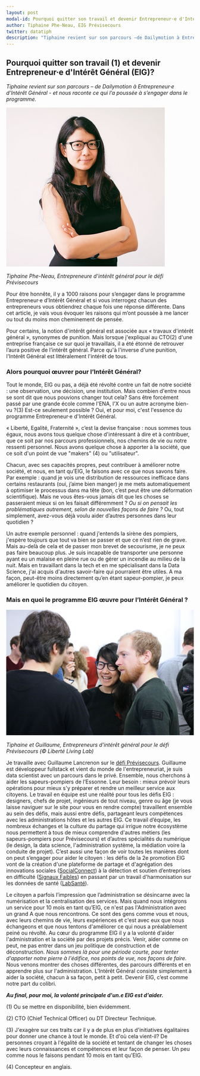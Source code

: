 ```yaml
---
layout: post
modal-id: Pourquoi quitter son travail et devenir Entrepreneur·e d'Intérêt Général (EIG)?
author: Tiphaine Phe-Neau, EIG Prévisecours
twitter: datatiph
description: "Tiphaine revient sur son parcours –de Dailymotion à Entrepreneur·e d’Intérêt Général- et nous raconte ce qui l’a poussée à s’engager dans le programme."
---
```


## Pourquoi quitter son travail (1) et devenir Entrepreneur·e d'Intérêt Général (EIG)?

_Tiphaine revient sur son parcours – de Dailymotion à Entrepreneur·e
d’Intérêt Général - et nous raconte ce qui l’a poussée à s’engager
dans le programme._

![Une jeune femme se tient de trois-quart : elle a les cheveux noirs et longs, des lunettes et sourit légèrement. C'est le portrait de Tiphaine](/img/TiphainePheNeau.jpg)

_Tiphaine Phe-Neau, Entrepreneure d'intérêt général pour le défi Prévisecours_


Pour être honnête, il y a 1000 raisons pour s’engager dans le
programme Entrepreneur·e d’Intérêt Général et si vous interrogez
chacun des entrepreneurs vous obtiendrez chaque fois une réponse
différente. Dans cet article, je vais vous évoquer les raisons qui
m’ont poussée à me lancer ou tout du moins mon cheminement de pensée.

Pour certains, la notion d'intérêt général est associée aux « travaux
d'intérêt général », synonymes de punition. Mais lorsque j'expliquai
au CTO(2) d'une entreprise française ce sur quoi je travaillais, il a
été étonné de retrouver l’aura positive de l’intérêt général. Parce
qu'à l'inverse d'une punition, l'Intérêt Général est littéralement
l'intérêt de tous.

### Alors pourquoi œuvrer pour l’Intérêt Général?

Tout le monde, EIG ou pas, a déjà été révolté contre un fait de notre
société : une observation, une décision, une institution. Mais combien
d'entre nous se sont dit que nous pouvions changer tout cela? Sans
être forcément passé par une grande école comme l'ENA, l'X ou un autre
acronyme bien-vu ?(3) Est-ce seulement possible ? Oui, et pour moi,
c'est l'essence du programme Entrepreneur·e d'Intérêt Général.

« Liberté, Egalité, Fraternité », c’est la devise française : nous
sommes tous égaux, nous avons tous quelque chose d'intéressant à dire
et à contribuer, que ce soit par nos parcours professionnels, nos
chemins de vie ou notre ressenti personnel. Nous avons quelque chose à
apporter à la société, que ce soit d'un point de vue "makers" (4) ou
"utilisateur".

Chacun, avec ses capacités propres, peut contribuer à améliorer notre
société, et nous, en tant qu’EIG, le faisons avec ce que nous savons
faire. Par exemple : quand je vois une distribution de ressources
inefficace dans certains restaurants (oui, j’aime bien manger) je
me mets automatiquement à optimiser le processus dans ma tête (bon,
c’est peut être une déformation scientifique). Mais ne vous êtes-vous
jamais dit que les choses se passeraient mieux si on les faisait
différemment ? _Ou si on pensait les problématiques autrement, selon
de nouvelles façons de faire ?_ Ou, tout simplement, avez-vous déjà
voulu aider d’autres personnes dans leur quotidien ?

Un autre exemple personnel : quand j'entends la sirène des pompiers,
j'espère toujours que tout va bien se passer et que ce n’est rien de
grave. Mais au-delà de cela et de passer mon brevet de secourisme, je
ne peux pas faire beaucoup plus. Je suis incapable de transporter une
personne ayant eu un malaise en pleine rue ou de gérer un incendie au
milieu de la nuit. Mais en travaillant dans la tech et en me
spécialisant dans la Data Science, j'ai acquis d'autres savoir-faire
qui pourraient être utiles. A ma façon, peut-être moins directement
qu’en étant sapeur-pompier, je peux améliorer le quotidien du citoyen.

### Mais en quoi le programme EIG œuvre pour l’Intérêt Général ?

![Tiphaine et Guillaume, discutent avec une personne qui est de dos](/img/Tiphaine-Guillaume.jpg)

_Tiphaine et Guillaume, Entrepreneurs d'intérêt général pour le défi Prévisecours (© Liberté Living Lab)_

Je travaille avec Guillaume Lancrenon sur le [défi
Prévisecours](https://entrepreneur-interet-general.etalab.gouv.fr/defi/2017/09/26/previsecours/). Guillaume
est développeur fullstack et vient du monde de l'entrepreneuriat, je
suis data scientist avec un parcours dans le privé. Ensemble, nous
cherchons à aider les sapeurs-pompiers de l’Essonne. Leur besoin :
mieux prévoir leurs opérations pour mieux s'y préparer et rendre un
meilleur service aux citoyens. Le travail en équipe est une réalité
pour tous les défis EIG : designers, chefs de projet, ingénieurs de
tout niveau, genre ou âge (je vous laisse naviguer sur le site pour
vous en rendre compte) travaillent ensemble au sein des défis, mais
aussi entre défis, partageant leurs compétences avec les
administrations hôtes et les autres EIG. Ce travail d’équipe, les
nombreux échanges et la culture du partage qui irrigue notre
écosystème nous permettent à tous de mieux comprendre d'autres métiers
(les sapeurs-pompiers pour Prévisecours) et d’autres spécialités du
numérique (le design, la data science, l'administration système, la
médiation voire la conduite de projet). C’est aussi une façon de voir
toutes les manières dont on peut s’engager pour aider le citoyen : les
défis de la 2e promotion EIG vont de la création d'une plateforme de
partage et d'agrégation des innovations sociales
([SocialConnect](https://entrepreneur-interet-general.etalab.gouv.fr/defi/2017/09/26/socialconnect/))
à la détection et soutien d’entreprises en difficulté ([Signaux
Faibles](https://entrepreneur-interet-general.etalab.gouv.fr/defi/2017/09/26/signauxfaibles/))
en passant par un travail d'harmonisation sur les données de santé
([LabSanté](https://entrepreneur-interet-general.etalab.gouv.fr/defi/2017/09/26/labsante/)).

Le citoyen a parfois l’impression que l’administration se désincarne
avec la numérisation et la centralisation des services. Mais quand
nous intégrons un service pour 10 mois en tant qu’EIG, ce n'est pas
l'Administration avec un grand A que nous rencontrons. Ce sont des
gens comme vous et nous, avec leurs chemins de vie, leurs expériences
et c'est avec eux que nous échangeons et que nous tentons d'améliorer
ce qui nous a préalablement peiné ou révolté. Au cœur du programme EIG
il y a la volonté d'aider l'administration et la société par des
projets précis. Venir, aider comme on peut, ne pas entrer dans un jeu
politique de construction et de déconstruction. _Nous sommes là pour
une période courte, pour tenter d'apporter notre pierre à l'édifice,
nos points de vue, nos façons de faire._ Nous venons montrer des
choses différentes, des parcours différents et en apprendre plus sur
l'administration. L’Intérêt Général consiste simplement à aider la
société, chacun à sa façon, petit à petit. Devenir EIG, c’est comme
notre part du colibri.

**_Au final, pour moi, la volonté principale d'un.e EIG est d'aider._**

(1) Ou se mettre en disponibilité, bien évidemment.

(2) CTO (Chief Technical Officer) ou DT Directeur Technique.

(3) J'exagère sur ces traits car il y a de plus en plus d'initiatives
égalitaires pour donner une chance à tout le monde. Et d'où cela
vient-il? De personnes croyant à l'égalité de la société et tentant de
changer les choses avec leurs connaissances et compétences et leur
façon de penser. Un peu comme nous le faisons pendant 10 mois en tant
qu'EIG.

(4) Concepteur en anglais.

